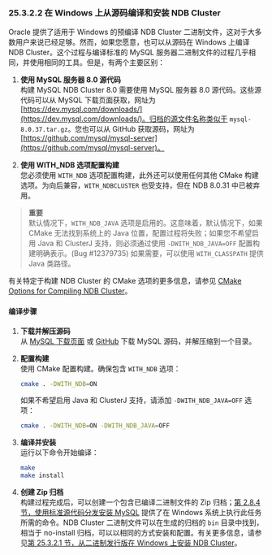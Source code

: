 ### 25.3.2.2 在 Windows 上从源码编译和安装 NDB Cluster

Oracle 提供了适用于 Windows 的预编译 NDB Cluster 二进制文件，这对于大多数用户来说已经足够。然而，如果您愿意，也可以从源码在 Windows 上编译 NDB Cluster。这个过程与编译标准的 MySQL 服务器二进制文件的过程几乎相同，并使用相同的工具。但是，有两个主要区别：

1. **使用 MySQL 服务器 8.0 源代码**  
   构建 MySQL NDB Cluster 8.0 需要使用 MySQL 服务器 8.0 源代码。这些源代码可以从 MySQL 下载页面获取，网址为 [https://dev.mysql.com/downloads/](https://dev.mysql.com/downloads/)。归档的源文件名称类似于 `mysql-8.0.37.tar.gz`。您也可以从 GitHub 获取源码，网址为 [https://github.com/mysql/mysql-server](https://github.com/mysql/mysql-server)。

2. **使用 WITH_NDB 选项配置构建**  
   您必须使用 `WITH_NDB` 选项配置构建，此外还可以使用任何其他 CMake 构建选项。为向后兼容，`WITH_NDBCLUSTER` 也受支持，但在 NDB 8.0.31 中已被弃用。

> **重要**  
> 默认情况下，`WITH_NDB_JAVA` 选项是启用的。这意味着，默认情况下，如果 CMake 无法找到系统上的 Java 位置，配置过程将失败；如果您不希望启用 Java 和 ClusterJ 支持，则必须通过使用 `-DWITH_NDB_JAVA=OFF` 配置构建明确表示。(Bug #12379735) 如果需要，可以使用 `WITH_CLASSPATH` 提供 Java 类路径。

有关特定于构建 NDB Cluster 的 CMake 选项的更多信息，请参见 [CMake Options for Compiling NDB Cluster](../cmake-options-for-ndb.html)。

#### 编译步骤

1. **下载并解压源码**  
   从 [MySQL 下载页面](https://dev.mysql.com/downloads/) 或 [GitHub](https://github.com/mysql/mysql-server) 下载 MySQL 源码，并解压缩到一个目录。

2. **配置构建**  
   使用 CMake 配置构建。确保包含 `WITH_NDB` 选项：

    ```sh
    cmake . -DWITH_NDB=ON
    ```

    如果不希望启用 Java 和 ClusterJ 支持，请添加 `-DWITH_NDB_JAVA=OFF` 选项：

    ```sh
    cmake . -DWITH_NDB=ON -DWITH_NDB_JAVA=OFF
    ```

3. **编译并安装**  
   运行以下命令开始编译：

    ```sh
    make
    make install
    ```

4. **创建 Zip 归档**  
   构建过程完成后，可以创建一个包含已编译二进制文件的 Zip 归档；[第 2.8.4 节，使用标准源代码分发安装 MySQL](../installation/standard-source-distribution.html) 提供了在 Windows 系统上执行此任务所需的命令。NDB Cluster 二进制文件可以在生成的归档的 `bin` 目录中找到，相当于 no-install 归档，可以以相同的方式安装和配置。有关更多信息，请参见[第 25.3.2.1 节，从二进制发行版在 Windows 上安装 NDB Cluster](../ndb-cluster-install-windows.html#ndb-cluster-install-binary-windows)。